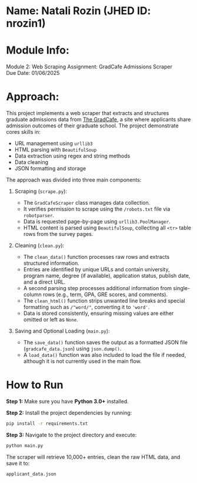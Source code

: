 # Name: Natali Rozin (JHED ID: nrozin1)

# Module Info:
Module 2: Web Scraping
Assignment: GradCafe Admissions Scraper  
Due Date: 01/06/2025

# Approach:
This project implements a web scraper that extracts and structures graduate admissions data from [The GradCafe](https://www.thegradcafe.com), a site where applicants share admission outcomes of their graduate school. The project demonstrate cores skills in:
- URL management using `urllib3`
- HTML parsing with `BeautifulSoup`
- Data extraction using regex and string methods
- Data cleaning
- JSON formatting and storage

The approach was divided into three main components:

1. Scraping (`scrape.py`):
   - The `GradCafeScraper` class manages data collection.
   - It verifies permission to scrape using the `/robots.txt` file via `robotparser`.
   - Data is requested page-by-page using `urllib3.PoolManager`.
   - HTML content is parsed using `BeautifulSoup`, collecting all `<tr>` table rows from the survey pages.

2. Cleaning (`clean.py`):
   - The `clean_data()` function processes raw rows and extracts structured information.
   - Entries are identified by unique URLs and contain university, program name, degree (if available), application status, publish date, and a direct URL.
   - A second parsing step processes additional information from single-column rows (e.g., term, GPA, GRE scores, and comments).
   - The `clean_html()` function strips unwanted line breaks and special formatting such as `/"word/"`, converting it to `'word'`.
   - Data is stored consistently, ensuring missing values are either omitted or left as `None`.

3. Saving and Optional Loading (`main.py`):
   - The `save_data()` function saves the output as a formatted JSON file (`gradcafe_data.json`) using `json.dump()`.
   - A `load_data()` function was also included to load the file if needed, although it is not currently used in the main flow.

# How to Run
**Step 1:** Make sure you have **Python 3.0+** installed.

**Step 2:** Install the project dependencies by running:
```bash
pip install -r requirements.txt
```

**Step 3:** Navigate to the project directory and execute:
```bash
python main.py
```

The scraper will retrieve 10,000+ entries, clean the raw HTML data, and save it to:
```bash
applicant_data.json
```